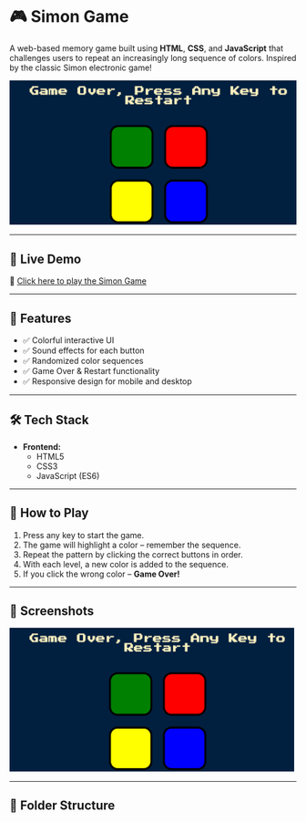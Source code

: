 # 🎮 Simon Game

A web-based memory game built using **HTML**, **CSS**, and **JavaScript** that challenges users to repeat an increasingly long sequence of colors. Inspired by the classic Simon electronic game!

![Simon Game Screenshot](https://raw.githubusercontent.com/Nancygupta0911/Simon-Game/main/screenshot.png)

---

## 🚀 Live Demo

🔗 [Click here to play the Simon Game](https://simongameop.netlify.app/url)  

---

## 📌 Features

- ✅ Colorful interactive UI
- ✅ Sound effects for each button
- ✅ Randomized color sequences
- ✅ Game Over & Restart functionality
- ✅ Responsive design for mobile and desktop

---

## 🛠️ Tech Stack

- **Frontend:**  
  - HTML5  
  - CSS3  
  - JavaScript (ES6)

---

## 🎯 How to Play

1. Press any key to start the game.
2. The game will highlight a color – remember the sequence.
3. Repeat the pattern by clicking the correct buttons in order.
4. With each level, a new color is added to the sequence.
5. If you click the wrong color – **Game Over!**

---

## 📸 Screenshots

<img src="https://raw.githubusercontent.com/Nancygupta0911/Simon-Game/main/screenshot.png" alt="Game Screenshot" width="500">

---

## 📁 Folder Structure

